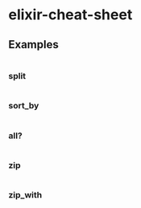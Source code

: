 # elixir-cheat-sheet

## Examples

```elixir

```
### split

```elixir

```
### sort_by

```elixir

```

### all?

```elixir

```
### zip

```elixir

```
### zip_with

```elixir

```

